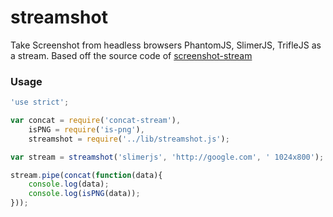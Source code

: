 streamshot
==========

Take Screenshot from headless browsers PhantomJS, SlimerJS, TrifleJS as a stream. Based off the source code of [screenshot-stream](https://github.com/kevva/screenshot-stream)

### Usage
```javascript
'use strict';

var concat = require('concat-stream'),
    isPNG = require('is-png'),
    streamshot = require('../lib/streamshot.js');

var stream = streamshot('slimerjs', 'http://google.com', ' 1024x800');

stream.pipe(concat(function(data){
    console.log(data);
    console.log(isPNG(data));
}));

```
